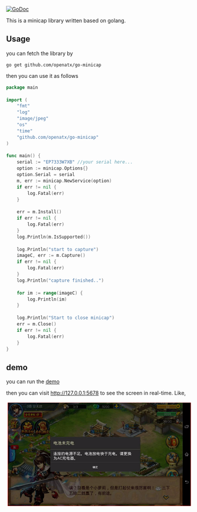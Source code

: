 
[![GoDoc](https://godoc.org/github.com/BigWavelet/go-minicap?status.svg)](https://godoc.org/github.com/BigWavelet/go-minicap)

This is a minicap library written based on golang.



## Usage

you can fetch the library by
```shell
go get github.com/openatx/go-minicap
```
then you can use it as follows

```go
package main

import (
	"fmt"
    "log"
	"image/jpeg"
	"os"
	"time"
    "github.com/openatx/go-minicap"
)

func main() {
	serial := "EP7333W7XB" //your serial here...
	option := minicap.Options{}
	option.Serial = serial
	m, err := minicap.NewService(option)
	if err != nil {
		log.Fatal(err)
	}

	err = m.Install()
	if err != nil {
		log.Fatal(err)
	}
	log.Println(m.IsSupported())

	log.Println("start to capture")
	imageC, err := m.Capture()
	if err != nil {
		log.Fatal(err)
	}
	log.Println("capture finished..")

	for im := range(imageC) {
		log.Println(im)
	}

	log.Println("Start to close minicap")
	err = m.Close()
	if err != nil {
		log.Fatal(err)
	}
}
```

## demo

you can run the [demo](/demo/main.go)

then you can visit http://127.0.0.1:5678 to see the screen in real-time. Like,

![](demo/demo.png)